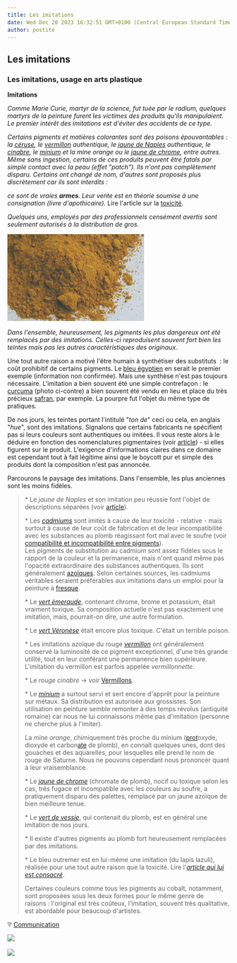 ```yaml
---
title: Les imitations
date: Wed Dec 20 2023 16:32:51 GMT+0100 (Central European Standard Time)
author: postite
---
```


## Les imitations
### Les imitations, usage en arts plastique
 **Imitations**

_Comme Marie Curie, martyr de la science, fut tuée par le radium, quelques martyrs de la peinture furent les victimes des produits qu'ils manipulaient. Le premier intérêt des imitations est d'éviter des accidents de ce type._

_Certains pigments et matières colorantes sont des poisons épouvantables : la [céruse](ceruse.html), le [vermillon](Vermillons.html) authentique, le [jaune de Naples](jaunedenaples.html) authentique, le [cinabre](imitations.html#rougecinabre), le [minium](minium.html) et la mine orange ou le [jaune de chrome](jaunes.html#lesjaunesdechrome), entre autres. Même sans ingestion, certains de ces produits peuvent être fatals par simple contact avec la peau (effet "patch"). Ils n'ont pas complètement disparu. Certains ont changé de nom, d'autres sont proposés plus discrètement car ils sont interdits :_

_ce sont de vraies **armes**. Leur vente est en théorie soumise à une consignation (livre d'apothicaire)._ Lire l'article sur la [toxicité](toxicite.html).

_Quelques uns, employés par des professionnels censément avertis sont seulement autorisés à la distribution de gros._

![](images/curcuma.jpg)

_Dans l'ensemble, heureusement, les pigments les plus dangereux ont été remplacés par des imitations. Celles-ci reproduisent souvent fort bien les teintes mais pas les autres caractéristiques des originaux._

Une tout autre raison a motivé l'être humain à synthétiser des substituts  : le coût prohibitif de certains pigments. Le [bleu égyptien](bleuschauds.html#lebleudegypte) en serait le premier exemple (information non confirmée). Mais une synthèse n'est pas toujours nécessaire. L'imitation a bien souvent été une simple contrefaçon : le [curcuma](jaunes.html#curcuma) (photo ci-contre) a bien souvent été vendu en lieu et place du très précieux [safran](jaunes.html#safran), par exemple. La pourpre fut l'objet du même type de pratiques.

De nos jours, les teintes portant l'intitulé "_ton de_" ceci ou cela, en anglais "_hue_", sont des imitations. Signalons que certains fabricants ne spécifient pas si leurs couleurs sont authentiques ou imitées. Il vous reste alors à le déduire en fonction des nomenclatures pigmentaires (voir [article](nomenclaturepig.html)) - si elles figurent sur le produit. L'exigence d'informations claires dans ce domaine est cependant tout à fait légitime ainsi que le boycott pur et simple des produits dont la composition n'est pas annoncée.

Parcourons le paysage des imitations. Dans l'ensemble, les plus anciennes sont les moins fidèles.

> \* Le _jaune de Naples_ et son imitation peu réussie font l'objet de descriptions séparées (voir [article](jaunedenaples.html)).
> 
> \* Les [_cadmiums_](cadmiums.html) sont imités à cause de leur toxicité - relative - mais surtout à cause de leur coût de fabrication et de leur incompatibilité avec les substances au plomb réagissant fort mal avec le soufre (voir [compatibilité et incompatibilité entre pigments](pigments.html#compatibilitesetincompatibilites)).  
> Les pigments de substitution au cadmium sont assez fidèles sous le rapport de la couleur et la permanence, mais n'ont quand même pas l'opacité extraordinaire des substances authentiques. Ils sont généralement [azoïques](azoiques.html). Selon certaines sources, les cadmiums véritables seraient préférables aux imitations dans un emploi pour la peinture à [fresque](fresque.html).
> 
> \* Le [_vert émeraude_](verts.html#vertemeraudeouviridien), contenant chrome, brome et potassium, était vraiment toxique. Sa composition actuelle n'est pas exactement une imitation, mais, pourrait-on dire, une autre formulation.
> 
> \* Le [_vert Véronèse_](verts.html#vertveroneseoucendreverte) était encore plus toxique. C'était un terrible poison.
> 
> \* Les imitations azoïque du rouge _[vermillon](vermillons-2.html)_ ont généralement conservé la luminosité de ce pigment exceptionnel, d'une très grande utilité, tout en leur conférant une permanence bien supérieure. L'imitation du vermillon est parfois appelée _vermillonnette_.
> 
> \* Le _rouge cinabre_ -> voir [Vermillons](vermillons-2.html). 
> 
> \* Le _[minium](minium.html)_ a surtout servi et sert encore d'apprêt pour la peinture sur métaux. Sa distribution est autorisée aux grossistes. Son utilisation en peinture semble remonter à des temps révolus (antiquité romaine) car nous ne lui connaissons même pas d'imitation (personne ne cherche plus à l'imiter).
> 
> La _mine orange_, chimiquement très proche du minium ([prot](protomonobidi.html)oxyde, dioxyde et carbon[ate](uresiresates.html) de plomb), en connaît quelques unes, dont des gouaches et des aquarelles, pour lesquelles elle prend le nom de rouge de Saturne. Nous ne pouvons cependant nous prononcer quant à leur vraisemblance.
> 
> \* Le _[jaune de chrome](jaunes.html#lesjaunesdechrome)_ (chromate de plomb), nocif ou toxique selon les cas, très fugace et incompatible avec les couleurs au soufre, a pratiquement disparu des palettes, remplacé par un jaune azoïque de bien meilleure tenue.
> 
> \* Le _[vert de vessie](verts.html#vertdevessie)_, qui contenait du plomb, est en général une imitation de nos jours.
> 
> \* Il existe d'autres pigments au plomb fort heureusement remplacées par des imitations.
> 
> \* Le bleu outremer est en lui-même une imitation (du lapis lazuli), réalisée pour une tout autre raison que la toxicité. Lire l'[_article qui lui est consacré_](outremer.html).
> 
> Certaines couleurs comme tous les pigments au cobalt, notamment, sont proposées sous les deux formes pour le même genre de raisons : l'original est très coûteux, l'imitation, souvent très qualitative, est abordable pour beaucoup d'artistes.



![](images/flechebas.gif) [Communication](http://www.artrealite.com/annonceurs.htm) 

[![](https://cbonvin.fr/sites/regie.artrealite.com/visuels/campagne1.png)](index-2.html#20131014)

![](https://cbonvin.fr/sites/regie.artrealite.com/visuels/campagne2.png)